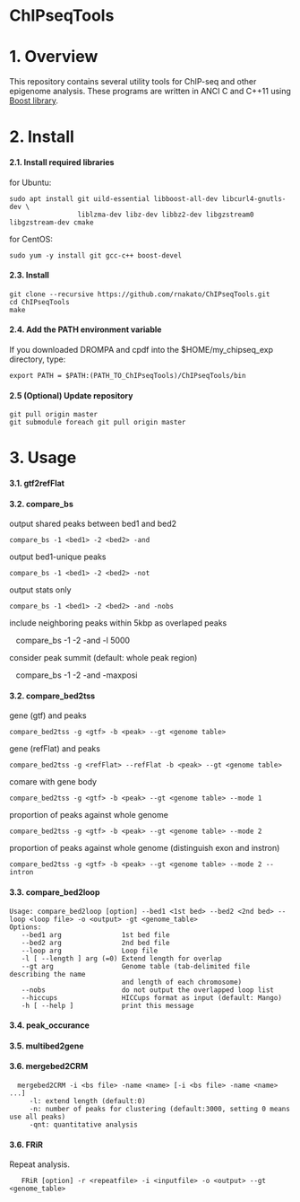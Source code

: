 # ChIPseqTools

# 1. Overview
This repository contains several utility tools for ChIP-seq and other epigenome analysis.
These programs are written in ANCI C and C++11 using [Boost library](http://www.boost.org/).

# 2. Install

#### 2.1. Install required libraries
for Ubuntu:

    sudo apt install git uild-essential libboost-all-dev libcurl4-gnutls-dev \
                     liblzma-dev libz-dev libbz2-dev libgzstream0 libgzstream-dev cmake
 
for CentOS:

    sudo yum -y install git gcc-c++ boost-devel

#### 2.3. Install 
    git clone --recursive https://github.com/rnakato/ChIPseqTools.git
    cd ChIPseqTools
    make

#### 2.4. Add the PATH environment variable
If you downloaded DROMPA and cpdf into the $HOME/my_chipseq_exp directory, type:

    export PATH = $PATH:(PATH_TO_ChIPseqTools)/ChIPseqTools/bin

#### 2.5 (Optional) Update repository
    git pull origin master
    git submodule foreach git pull origin master

# 3. Usage

#### 3.1. gtf2refFlat

#### 3.2. compare_bs

output shared peaks between bed1 and bed2

    compare_bs -1 <bed1> -2 <bed2> -and
    
output bed1-unique peaks

    compare_bs -1 <bed1> -2 <bed2> -not

output stats only

    compare_bs -1 <bed1> -2 <bed2> -and -nobs

include neighboring peaks within 5kbp as overlaped peaks

    compare_bs -1 <bed1> -2 <bed2> -and -l 5000

consider peak summit (default: whole peak region)

    compare_bs -1 <bed1> -2 <bed2> -and -maxposi

#### 3.2. compare_bed2tss

gene (gtf) and peaks

    compare_bed2tss -g <gtf> -b <peak> --gt <genome table>
    
gene (refFlat) and peaks

    compare_bed2tss -g <refFlat> --refFlat -b <peak> --gt <genome table>
    
comare with gene body 

    compare_bed2tss -g <gtf> -b <peak> --gt <genome table> --mode 1
    
proportion of peaks against whole genome

    compare_bed2tss -g <gtf> -b <peak> --gt <genome table> --mode 2

proportion of peaks against whole genome (distinguish exon and instron)

    compare_bed2tss -g <gtf> -b <peak> --gt <genome table> --mode 2 --intron

#### 3.3. compare_bed2loop

    Usage: compare_bed2loop [option] --bed1 <1st bed> --bed2 <2nd bed> --loop <loop file> -o <output> -gt <genome_table>
    Options:
       --bed1 arg               1st bed file
       --bed2 arg               2nd bed file
       --loop arg               Loop file
       -l [ --length ] arg (=0) Extend length for overlap 
       --gt arg                 Genome table (tab-delimited file describing the name
                                and length of each chromosome)
       --nobs                   do not output the overlapped loop list
       --hiccups                HICCups format as input (default: Mango)
       -h [ --help ]            print this message


#### 3.4. peak_occurance

#### 3.5. multibed2gene

#### 3.6. mergebed2CRM
   
      mergebed2CRM -i <bs file> -name <name> [-i <bs file> -name <name> ...]
         -l: extend length (default:0) 
         -n: number of peaks for clustering (default:3000, setting 0 means use all peaks) 
         -qnt: quantitative analysis 

#### 3.6. FRiR
Repeat analysis.

       FRiR [option] -r <repeatfile> -i <inputfile> -o <output> --gt <genome_table>

